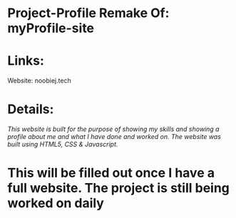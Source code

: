 # Project-Profile Remake Of: myProfile-site

# Links:
Website: noobiej.tech

# Details:
*This website is built for the purpose of showing my skills and showing a profile about me and what I have done and worked on. 
The website was built using HTML5, CSS & Javascript.*


# This will be filled out once I have a full website. The project is still being worked on daily 
